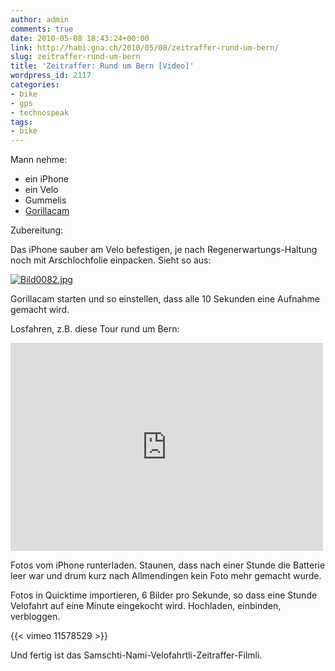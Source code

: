 ```yaml
---
author: admin
comments: true
date: 2010-05-08 18:43:24+00:00
link: http://habi.gna.ch/2010/05/08/zeitraffer-rund-um-bern/
slug: zeitraffer-rund-um-bern
title: 'Zeitraffer: Rund um Bern [Video]'
wordpress_id: 2117
categories:
- bike
- gps
- technospeak
tags:
- bike
---
```


Mann nehme:

* ein iPhone
* ein Velo
* Gummelis
* [Gorillacam](http://linktoapp.com/gorillacam)

Zubereitung:

Das iPhone sauber am Velo befestigen, je nach Regenerwartungs-Haltung noch mit Arschlochfolie einpacken. Sieht so aus:

[![Bild0082.jpg](http://habi.gna.ch/wp-content/uploads/2010/05/Bild0082-tm.jpg)](http://habi.gna.ch/wp-content/uploads/2010/05/Bild0082.jpg)

Gorillacam starten und so einstellen, dass alle 10 Sekunden eine Aufnahme gemacht wird.

Losfahren, z.B. diese Tour rund um Bern:

<iframe src="http://www.gpsies.com/mapOnly.do?fileId=gofsnnjggjbkhtuw" scrolling="no" marginheight="0" marginwidth="0" title="GPSies - Einmal Rund um Bern" width="500" height="333" frameborder="0"></iframe>

Fotos vom iPhone runterladen. Staunen, dass nach einer Stunde die Batterie leer war und drum kurz nach Allmendingen kein Foto mehr gemacht wurde.

Fotos in Quicktime importieren, 6 Bilder pro Sekunde, so dass eine Stunde Velofahrt auf eine Minute eingekocht wird. Hochladen, einbinden, verbloggen.

{{<  vimeo 11578529 >}}

Und fertig ist das Samschti-Nami-Velofahrtli-Zeitraffer-Filmli.
